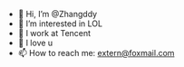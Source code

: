 - 👋 Hi, I’m @Zhangddy
- 👀 I’m interested in LOL
- 🌱 I work at Tencent
- 💞️ I love u
- 📫 How to reach me: extern@foxmail.com

<!---
Zhangddy/Zhangddy is a ✨ special ✨ repository because its `README.md` (this file) appears on your GitHub profile.
You can click the Preview link to take a look at your changes.
--->
